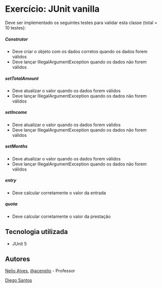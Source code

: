 # Exercício: JUnit vanilla
Deve ser implementado os seguintes testes para validar esta classe (total = 10 testes):

##### Construtor
- Deve criar o objeto com os dados corretos quando os dados forem válidos
- Deve lançar IllegalArgumentException quando os dados não forem válidos

##### setTotalAmount
- Deve atualizar o valor quando os dados forem válidos
- Deve lançar IllegalArgumentException quando os dados não forem válidos

##### setIncome
- Deve atualizar o valor quando os dados forem válidos
- Deve lançar IllegalArgumentException quando os dados não forem válidos

##### setMonths
- Deve atualizar o valor quando os dados forem válidos
- Deve lançar IllegalArgumentException quando os dados não forem válidos

##### entry
- Deve calcular corretamente o valor da entrada

##### quota
- Deve calcular corretamente o valor da prestação

## Tecnologia utilizada
- JUnit 5


## Autores
[Nelio Alves](https://www.linkedin.com/in/nelio-alves/ "Perfil Linkedin Nelio Alves"), [@acenelio](https://github.com/acenelio "Perfil GitHub Nelio Alves") - Professor

[Diego Santos](https://www.linkedin.com/in/santosediego/ "Perfil Linkedin Diego Santos")
